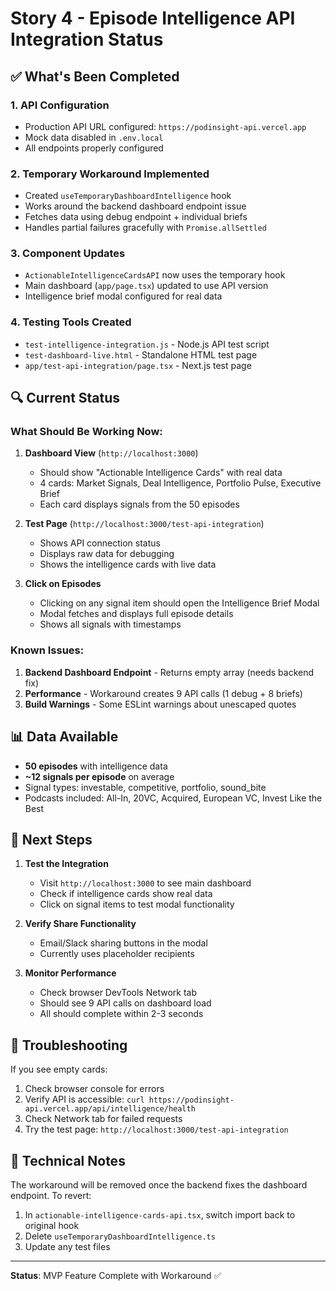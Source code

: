 # Story 4 - Episode Intelligence API Integration Status

## ✅ What's Been Completed

### 1. API Configuration
- Production API URL configured: `https://podinsight-api.vercel.app`
- Mock data disabled in `.env.local`
- All endpoints properly configured

### 2. Temporary Workaround Implemented
- Created `useTemporaryDashboardIntelligence` hook
- Works around the backend dashboard endpoint issue
- Fetches data using debug endpoint + individual briefs
- Handles partial failures gracefully with `Promise.allSettled`

### 3. Component Updates
- `ActionableIntelligenceCardsAPI` now uses the temporary hook
- Main dashboard (`app/page.tsx`) updated to use API version
- Intelligence brief modal configured for real data

### 4. Testing Tools Created
- `test-intelligence-integration.js` - Node.js API test script
- `test-dashboard-live.html` - Standalone HTML test page
- `app/test-api-integration/page.tsx` - Next.js test page

## 🔍 Current Status

### What Should Be Working Now:
1. **Dashboard View** (`http://localhost:3000`)
   - Should show "Actionable Intelligence Cards" with real data
   - 4 cards: Market Signals, Deal Intelligence, Portfolio Pulse, Executive Brief
   - Each card displays signals from the 50 episodes

2. **Test Page** (`http://localhost:3000/test-api-integration`)
   - Shows API connection status
   - Displays raw data for debugging
   - Shows the intelligence cards with live data

3. **Click on Episodes**
   - Clicking on any signal item should open the Intelligence Brief Modal
   - Modal fetches and displays full episode details
   - Shows all signals with timestamps

### Known Issues:
1. **Backend Dashboard Endpoint** - Returns empty array (needs backend fix)
2. **Performance** - Workaround creates 9 API calls (1 debug + 8 briefs)
3. **Build Warnings** - Some ESLint warnings about unescaped quotes

## 📊 Data Available

- **50 episodes** with intelligence data
- **~12 signals per episode** on average
- Signal types: investable, competitive, portfolio, sound_bite
- Podcasts included: All-In, 20VC, Acquired, European VC, Invest Like the Best

## 🚀 Next Steps

1. **Test the Integration**
   - Visit `http://localhost:3000` to see main dashboard
   - Check if intelligence cards show real data
   - Click on signal items to test modal functionality

2. **Verify Share Functionality**
   - Email/Slack sharing buttons in the modal
   - Currently uses placeholder recipients

3. **Monitor Performance**
   - Check browser DevTools Network tab
   - Should see 9 API calls on dashboard load
   - All should complete within 2-3 seconds

## 🐛 Troubleshooting

If you see empty cards:
1. Check browser console for errors
2. Verify API is accessible: `curl https://podinsight-api.vercel.app/api/intelligence/health`
3. Check Network tab for failed requests
4. Try the test page: `http://localhost:3000/test-api-integration`

## 📝 Technical Notes

The workaround will be removed once the backend fixes the dashboard endpoint. To revert:
1. In `actionable-intelligence-cards-api.tsx`, switch import back to original hook
2. Delete `useTemporaryDashboardIntelligence.ts`
3. Update any test files

---

**Status**: MVP Feature Complete with Workaround ✅